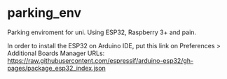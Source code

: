 # parking_env
Parking enviroment for uni. Using ESP32, Raspberry 3+ and pain.

In order to install the ESP32 on Arduino IDE, put this link on Preferences > Additional Boards Manager URLs:
  https://raw.githubusercontent.com/espressif/arduino-esp32/gh-pages/package_esp32_index.json
